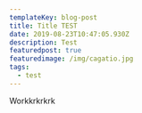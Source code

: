 ```yaml
---
templateKey: blog-post
title: Title TEST
date: 2019-08-23T10:47:05.930Z
description: Test
featuredpost: true
featuredimage: /img/cagatio.jpg
tags:
  - test
---
```

Workkrkrkrk

